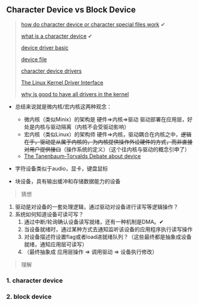 ## Character Device vs Block Device
> [how do character device or character special files work](https://unix.stackexchange.com/questions/37829/how-do-character-device-or-character-special-files-work) ✔
> 
> [what is a character device](https://askubuntu.com/questions/1021394/what-is-a-character-device) ✔
>
> [device driver basic](https://tldp.org/LDP/khg/HyperNews/get/devices/basics.html)
>
> [device file](https://en.wikipedia.org/wiki/Device_file)
>
> [character device drivers](https://linux-kernel-labs.github.io/refs/heads/master/labs/device_drivers.html)
>
> [The Linux Kernel Driver Interface](https://github.com/torvalds/linux/blob/master/Documentation/process/stable-api-nonsense.rst)
>
> [why is good to have all drivers in the kernel](https://www.reddit.com/r/linuxquestions/comments/ke76qa/why_is_it_good_to_have_all_drivers_in_the_kernel/?rdt=54989&onetap_auto=true&one_tap=true)
* 总结来说就是微内核/宏内核这两种观念：
   * 微内核（类似Minix）的架构是 硬件=>内核=>驱动 驱动部署在应用层，好处是内核与驱动隔离（内核不会受驱动影响）
   * 宏内核（类似Linux）的架构师 硬件=>内核，驱动耦合在内核之中，~~逻辑在于，驱动是从属于内核的，为内核提供操作外设硬件的方式，而非直接对用户提供接口~~（操作系统的定义）（这个往内核与驱动的概念引申了）
   * [The Tanenbaum-Torvalds Debate about device](../Other/device_debate.md)



* 字符设备类似于audio，显卡，键盘鼠标
* 块设备，具有输出缓冲和存储数据能力的设备 

> 猜想
1. 驱动是对设备的一套处理逻辑，通过驱动对设备进行读写等逻辑操作？
2. 系统如何知道设备可读可写？
   1. 通过中断/轮询确认设备读写就绪，还有一种机制是DMA。✔
   2. 当设备就绪时，通过某种方式去通知监听该设备的应用程序执行读写操作
   3. 对设备描述符设置flag或者load进就绪队列？（这些最终都是抽象成设备就绪，通知应用层可读写）
   4. （最终抽象成 应用层操作 => 调用驱动 => 设备执行修改）



> 理解


### 1. character device

### 2. block device